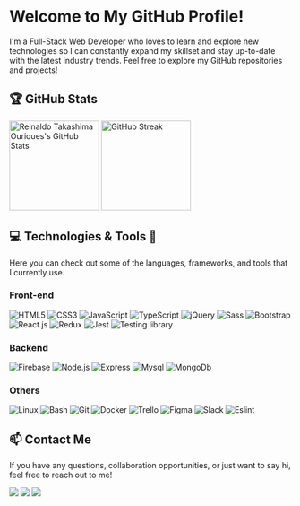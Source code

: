 
# Welcome to My GitHub Profile! 

I'm a Full-Stack Web Developer who loves to learn and explore new technologies so I can constantly expand my skillset and stay up-to-date with the latest industry trends. Feel free to explore my GitHub repositories and projects!

<div style="align: center;">
  <h2>🏆 GitHub Stats</h2>
    <img alt="Reinaldo Takashima Ouriques's GitHub Stats" src="https://github-readme-stats.vercel.app/api?username=ReinaldoTOuriques&show_icons=true&count_private=true&theme=dark" height="160em">
    <img alt="GitHub Streak" src="https://github-readme-streak-stats.herokuapp.com/?user=ReinaldoTOuriques&layout=compact&theme=dark" height="160em">
</div>

## 💻 Technologies & Tools 🧰
Here you can check out some of the languages, frameworks, and tools that I currently use.

### Front-end 
<div>
  <img alt="HTML5" src="https://img.shields.io/badge/-HTML5-E34F26?style=for-the-badge&logo=html5&logoColor=white">
  <img alt="CSS3" src="https://img.shields.io/badge/-CSS3-1572B6?style=for-the-badge&logo=css3&logoColor=white">
  <img alt="JavaScript" src="https://img.shields.io/badge/-JavaScript-F7DF1E?style=for-the-badge&logo=javascript&logoColor=black">
  <img alt="TypeScript" src="https://img.shields.io/badge/-TypeScript-007ACC?style=for-the-badge&logo=typescript&logoColor=white">
  <img alt="jQuery" src="https://img.shields.io/badge/-jQuery-0769AD?style=for-the-badge&logo=jquery&logoColor=white">
  <img alt="Sass" src="https://img.shields.io/badge/Sass-CC6699?style=for-the-badge&logo=sass&logoColor=white">
  <img alt="Bootstrap" src="https://img.shields.io/badge/-Bootstrap-7952B3?style=for-the-badge&logo=bootstrap&logoColor=white">
  <img alt="React.js" src="https://img.shields.io/badge/-React.js-61DAFB?style=for-the-badge&logo=react&logoColor=black">
  <img alt="Redux" src="https://img.shields.io/badge/Redux-593D88?style=for-the-badge&logo=redux&logoColor=white">
  <img alt="Jest" src="https://img.shields.io/badge/Jest-C21325?style=for-the-badge&logo=jest&logoColor=white">
  <img alt="Testing library" src="https://img.shields.io/badge/testing%20library-323330?style=for-the-badge&logo=testing-library&logoColor=red">
</div>

### Backend
<div>
  <img alt="Firebase" src="https://img.shields.io/badge/-Firebase-FFCA28?style=for-the-badge&logo=firebase&logoColor=black">
  <img alt="Node.js" src="https://img.shields.io/badge/Node.js-339933?style=for-the-badge&logo=nodedotjs&logoColor=white">
  <img alt="Express" src="https://img.shields.io/badge/Express.js-404D59?style=for-the-badge">
  <img alt="Mysql" src="https://img.shields.io/badge/MySQL-005C84?style=for-the-badge&logo=mysql&logoColor=white">
  <img alt="MongoDb" src="https://img.shields.io/badge/MongoDB-4EA94B?style=for-the-badge&logo=mongodb&logoColor=white">
</div>

### Others
<div>
  <img alt="Linux" src="https://img.shields.io/badge/Linux-FCC624?style=for-the-badge&logo=linux&logoColor=black">
  <img alt="Bash" src="https://img.shields.io/badge/Shell_Script-121011?style=for-the-badge&logo=gnu-bash&logoColor=white">
  <img alt="Git" src="https://img.shields.io/badge/GIT-E44C30?style=for-the-badge&logo=git&logoColor=white">
  <img alt="Docker" src="https://img.shields.io/badge/Docker-2CA5E0?style=for-the-badge&logo=docker&logoColor=white">
  <img alt="Trello" src="https://img.shields.io/badge/Trello-0052CC?style=for-the-badge&logo=trello&logoColor=white">
  <img alt="Figma" src="https://img.shields.io/badge/Figma-F24E1E?style=for-the-badge&logo=figma&logoColor=white">
  <img alt="Slack" src="https://img.shields.io/badge/Slack-4A154B?style=for-the-badge&logo=slack&logoColor=white">
  <img alt="Eslint" src="https://img.shields.io/badge/eslint-3A33D1?style=for-the-badge&logo=eslint&logoColor=white">
</div>

## 📫 Contact Me
If you have any questions, collaboration opportunities, or just want to say hi, feel free to reach out to me!

<div>
  <a href="https://www.linkedin.com/in/reinaldotaka/" target="_blank" rel="noopener"><img src="https://img.shields.io/badge/-LinkedIn-%230077B5?style=for-the-badge&logo=linkedin&logoColor=white" target="_blank"></a> 
  <a href ="mailto:reinaldotouriques@gmail.com"><img src="https://img.shields.io/badge/-Gmail-%23333?style=for-the-badge&logo=gmail&logoColor=white" target="_blank"></a>
  <a href="https://www.instagram.com/reinaldot.ouriques/" target="_blank" rel="noopener"><img src="https://img.shields.io/badge/-Instagram-%23E4405F?style=for-the-badge&logo=instagram&logoColor=white" target="_blank"></a> 
</div>
